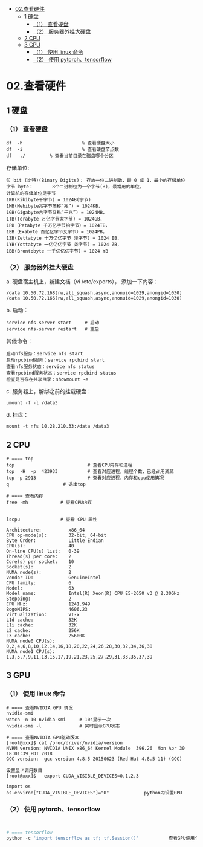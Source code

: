 

- [02.查看硬件](#02查看硬件)
  - [1 硬盘](#1-硬盘)
    - [（1） 查看硬盘](#1-查看硬盘)
    - [（2） 服务器外挂大硬盘](#2-服务器外挂大硬盘)
  - [2 CPU](#2-cpu)
  - [3 GPU](#3-gpu)
    - [（1） 使用 linux 命令](#1-使用-linux-命令)
    - [（2） 使用 pytorch、tensorflow](#2-使用-pytorchtensorflow)




# 02.查看硬件
## 1 硬盘
### （1） 查看硬盘
```shell
df  -h  					% 查看硬盘大小
df  -i  					% 查看硬盘节点数
df   ./  		% 查看当前目录在磁盘哪个分区

```


存储单位:
```shell
位 bit (比特)(Binary Digits)： 存放一位二进制数，即 0 或 1，最小的存储单位 
字节 byte：       8个二进制位为一个字节(B)，最常用的单位。
计算机的存储单位是字节
1KB(Kibibyte千字节) = 1024B(字节)
1MB(Mebibyte兆字节简称“兆”) = 1024KB，
1GB(Gigabyte吉字节又称“千兆”) = 1024MB，
1TB(Terabyte 万亿字节太字节) = 1024GB，
1PB（Petabyte 千万亿字节拍字节）= 1024TB，
1EB（Exabyte 百亿亿字节艾字节）= 1024PB，
1ZB(Zettabyte 十万亿亿字节 泽字节) = 1024 EB，
1YB(Yottabyte 一亿亿亿字节 尧字节) = 1024 ZB，
1BB(Brontobyte 一千亿亿亿字节) = 1024 YB

```




### （2） 服务器外挂大硬盘


a. 硬盘宿主机上，新建文档（vi /etc/exports）， 添加一下内容：
```shell
/data 10.50.72.168(rw,all_squash,async,anonuid=1029,anongid=1030)
/data 10.50.72.166(rw,all_squash,async,anonuid=1029,anongid=1030)
```

b. 启动： 
```shell
service nfs-server start     # 启动
service nfs-server restart   # 重启
```
其他命令：
```shell
启动nfs服务：service nfs start
启动rpcbind服务：service rpcbind start
查看nfs服务状态：service nfs status
查看rpcbind服务状态：service rpcbind status
检查是否存在共享目录：showmount -e
```

c. 服务器上，解绑之前的挂载硬盘：
```shell
umount -f -l /data3
```

d. 挂盘：
```shell
mount -t nfs 10.28.210.33:/data /data3
```




## 2 CPU
```shell
# ==== top
top  	                      # 查看CPU内存和进程
top  -H  -p  423933           # 查看对应进程，线程个数，已经占用资源
top -p 2913                   # 查看对应进程，内存和cpu使用情况
q 	  	             # 退出top

# ==== 查看内存
free -mh	        # 查看CPU内存


lscpu               # 查看 CPU 属性

Architecture:          x86_64
CPU op-mode(s):        32-bit, 64-bit
Byte Order:            Little Endian
CPU(s):                40
On-line CPU(s) list:   0-39
Thread(s) per core:    2
Core(s) per socket:    10
Socket(s):             2
NUMA node(s):          2
Vendor ID:             GenuineIntel
CPU family:            6
Model:                 63
Model name:            Intel(R) Xeon(R) CPU E5-2650 v3 @ 2.30GHz
Stepping:              2
CPU MHz:               1241.949
BogoMIPS:              4606.23
Virtualization:        VT-x
L1d cache:             32K
L1i cache:             32K
L2 cache:              256K
L3 cache:              25600K
NUMA node0 CPU(s):     0,2,4,6,8,10,12,14,16,18,20,22,24,26,28,30,32,34,36,38
NUMA node1 CPU(s):     1,3,5,7,9,11,13,15,17,19,21,23,25,27,29,31,33,35,37,39

```





## 3 GPU
### （1） 使用 linux 命令
```shell
# ==== 查看NVIDIA GPU 情况
nvidia-smi
watch -n 10 nvidia-smi     # 10s显示一次
nvidia-smi -l              # 实时显示GPU状态

# ==== 查看NVIDIA GPU驱动版本
[root@xxx]$ cat /proc/driver/nvidia/version
NVRM version: NVIDIA UNIX x86_64 Kernel Module  396.26  Mon Apr 30 18:01:39 PDT 2018
GCC version:  gcc version 4.8.5 20150623 (Red Hat 4.8.5-11) (GCC)

设置显卡调用数目
[root@xxx]$   export CUDA_VISIBLE_DEVICES=0,1,2,3 

import os
os.environ["CUDA_VISIBLE_DEVICES"]="0"             python内设置GPU

```


### （2） 使用 pytorch、tensorflow 

```python


# ==== tensorflow
python -c 'import tensorflow as tf; tf.Session()'           查看GPU使用个数


```




